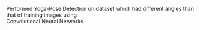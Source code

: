 Performed Yoga-Pose Detection on dataset which had different angles than that of training images using<br>
Convolutional Neural Networks.
